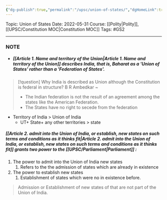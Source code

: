 ```yaml
---
{"dg-publish":true,"permalink":"/upsc/union-of-states/","dgHomeLink":true,"dgPassFrontmatter":false}
---
```


Topic: Union of States
Date: 2022-05-31
Course: [[Polity|Polity]],[[UPSC/Constitution MOC|Constitution MOC]]
Tags: #GS2 

---

### NOTE
- ##### [[Article 1. Name and territory of the Union|Article 1. Name and territory of the Union]] describes India, that is, Baharat as a 'Union of States' rather than a 'Federation of States'.

>[!question] Why India is described as Union although the Constitution is federal in structure?
>B R Ambedkar ~ 
>- The Indian federation is not the result of an agreement among the states like the American Federation.
>- The States have no right to secede from the federation 


- Territory of India > Union of India 
	- UT+ State+ any other territories > state


##### [[Article 2. admit into the Union of India, or establish, new states on such terms and conditions as it thinks fit|Article 2. admit into the Union of India, or establish, new states on such terms and conditions as it thinks fit]] grants two power to the [[UPSC/Parliament|Parliament]] :
1. The power to admit into the Union of India new states
	1. Refers to the the admission of states which are already in existence
2. The power to establish new states
	1. Establishment of states which were no in existence before. 

> Admission or Establishment of new states of that are not part of the Union of India.





